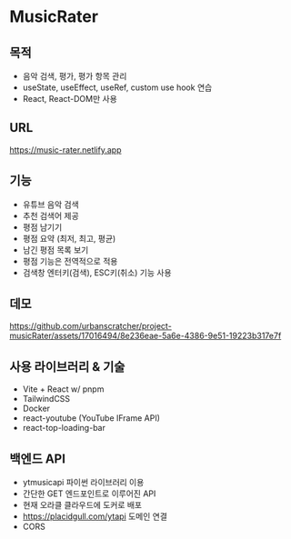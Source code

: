 # MusicRater

## 목적

- 음악 검색, 평가, 평가 항목 관리
- useState, useEffect, useRef, custom use hook 연습
- React, React-DOM만 사용

## URL
https://music-rater.netlify.app

## 기능

- 유튜브 음악 검색
- 추천 검색어 제공
- 평점 남기기
- 평점 요약 (최저, 최고, 평균)
- 남긴 평점 목록 보기
- 평점 기능은 전역적으로 적용
- 검색창 엔터키(검색), ESC키(취소) 기능 사용

## 데모
https://github.com/urbanscratcher/project-musicRater/assets/17016494/8e236eae-5a6e-4386-9e51-19223b317e7f

## 사용 라이브러리 & 기술

- Vite + React w/ pnpm
- TailwindCSS
- Docker
- react-youtube (YouTube IFrame API)
- react-top-loading-bar

## 백엔드 API
- ytmusicapi 파이썬 라이브러리 이용
- 간단한 GET 엔드포인트로 이루어진 API
- 현재 오라클 클라우드에 도커로 배포
- https://placidgull.com/ytapi 도메인 연결
- CORS
